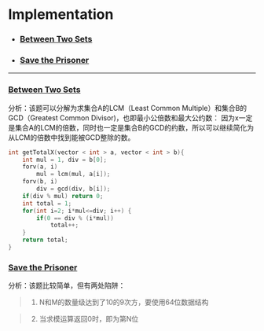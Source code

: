 # Implementation
- ### [Between Two Sets](#Between-Two-Sets)
- ### [Save the Prisoner](#Save-the-Prisoner)
***

<a id="Between-Two-Sets"></a>
### [Between Two Sets](https://www.hackerrank.com/challenges/between-two-sets)
分析：该题可以分解为求集合A的LCM（Least Common Multiple）和集合B的GCD（Greatest Common Divisor)，也即最小公倍数和最大公约数：
因为x一定是集合A的LCM的倍数，同时也一定是集合B的GCD的约数，所以可以继续简化为从LCM的倍数中找到能被GCD整除的数。
```cpp
int getTotalX(vector < int > a, vector < int > b){
    int mul = 1, div = b[0];
    forv(a, i)
        mul = lcm(mul, a[i]);
    forv(b, i)
        div = gcd(div, b[i]);
    if(div % mul) return 0;
    int total = 1;
    for(int i=2; i*mul<=div; i++) {
        if(0 == div % (i*mul))
            total++;
    }
    return total;
}
```

<a id="Save-the-Prisoner"> </a>
### [Save the Prisoner](https://www.hackerrank.com/challenges/save-the-prisoner/problem)
分析：该题比较简单，但有两处陷阱：
> 1. N和M的数量级达到了10的9次方，要使用64位数据结构

> 2. 当求模运算返回0时，即为第N位
